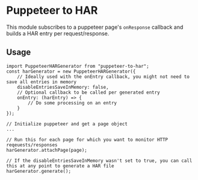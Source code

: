 # Puppeteer to HAR
This module subscribes to a puppeteer page's `onResponse` callback and builds a HAR entry per request/response.

## Usage
```
import PuppeteerHARGenerator from "puppeteer-to-har";
const harGenerator = new PuppeteerHARGenerator({
    // Ideally used with the onEntry callback, you might not need to save all entries in memory
    disableEntriesSaveInMemory: false,
    // Optional callback to be called per generated entry
    onEntry: (harEntry) => {
        // Do some processing on an entry
    }
});

// Initialize puppeteer and get a page object 
...

// Run this for each page for which you want to monitor HTTP reqeuests/responses
harGenerator.attachPage(page);

// If the disableEntriesSaveInMemory wasn't set to true, you can call this at any point to generate a HAR file
harGenerator.generate();
``` 
